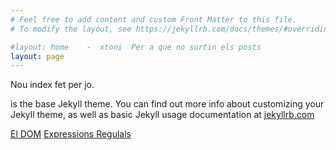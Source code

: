 ```yaml
---
# Feel free to add content and custom Front Matter to this file.
# To modify the layout, see https://jekyllrb.com/docs/themes/#overriding-theme-defaults

#layout: home    -  xtoni  Per a que no surtin els posts
layout: page
---
```



Nou index fet per jo. 

 is the base Jekyll theme. You can find out more info about customizing your Jekyll theme, as well as basic Jekyll usage documentation at [jekyllrb.com](https://jekyllrb.com/)

[El DOM](./dwec/dom.html)
[Expressions Regulals](./dwec/regexpr.html)